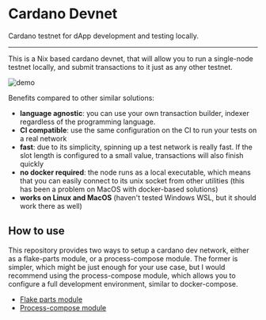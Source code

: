 # Cardano Devnet

Cardano testnet for dApp development and testing locally.

---

This is a Nix based cardano devnet, that will allow you to run a single-node
testnet locally, and submit transactions to it just as any other testnet.

![demo](./img/demo.gif)

Benefits compared to other similar solutions:

- **language agnostic**: you can use your own transaction builder, indexer
  regardless of the programming language.
- **CI compatible**: use the same configuration on the CI to run your tests on a
  real network
- **fast**: due to its simplicity, spinning up a test network is really fast.
  If the slot length is configured to a small value, transactions will also finish quickly
- **no docker required**: the node runs as a local executable, which means that
  you can easily connect to its unix socket from other utilities (this has been
  a problem on MacOS with docker-based solutions)
- **works on Linux and MacOS** (haven't tested Windows WSL, but it should work
  there as well)

## How to use

This repository provides two ways to setup a cardano dev network, either as a
flake-parts module, or a process-compose module. The former is simpler, which
might be just enough for your use case, but I would recommend using the
process-compose module, which allows you to configure a full development
environment, similar to docker-compose.

- [Flake parts module](./flake-parts)
- [Process-compose module](./process-compose)
